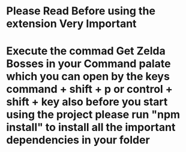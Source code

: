 # Please Read Before using the extension Very Important

# Execute the commad Get Zelda Bosses in your Command palate which you can open by the keys command + shift + p or control + shift + key also before you start using the project please run "npm install" to install all the important dependencies in your folder
